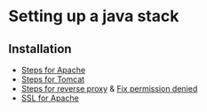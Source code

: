 # Setting up a java stack
## Installation
* [Steps for Apache](https://www.digitalocean.com/community/tutorials/how-to-install-linux-apache-mysql-php-lamp-stack-on-centos-6)
* [Steps for Tomcat](https://www.digitalocean.com/community/tutorials/how-to-install-apache-tomcat-8-on-centos-7)
* [Steps for reverse proxy](https://www.digitalocean.com/community/tutorials/how-to-use-apache-as-a-reverse-proxy-with-mod_proxy-on-centos-7) & [Fix permission denied](https://wiki.apache.org/httpd/13PermissionDenied)
* [SSL for Apache](https://www.digitalocean.com/community/tutorials/how-to-secure-apache-with-let-s-encrypt-on-centos-7)
